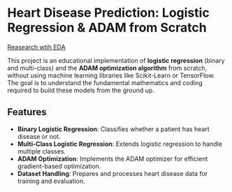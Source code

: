# Heart Disease Prediction: Logistic Regression & ADAM from Scratch

[Reasearch wtih EDA](REASEARCH.pdf)

This project is an educational implementation of **logistic regression** (binary and multi-class) and the **ADAM optimization algorithm** from scratch, without using machine learning libraries like Scikit-Learn or TensorFlow. 
The goal is to understand the fundamental mathematics and coding required to build these models from the ground up.

## Features

- **Binary Logistic Regression**: Classifies whether a patient has heart disease or not.
- **Multi-Class Logistic Regression**: Extends logistic regression to handle multiple classes.
- **ADAM Optimization**: Implements the ADAM optimizer for efficient gradient-based optimization.
- **Dataset Handling**: Prepares and processes heart disease data for training and evaluation.
